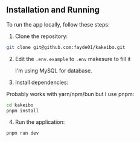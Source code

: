 ## Installation and Running

To run the app locally, follow these steps:

1. Clone the repository:

```sh
git clone git@github.com:fayde01/kakeibo.git
```

2. Edit the `.env.example` to `.env` makesure to fill it

    I'm using MySQL for database.

3. Install dependencies:

Probably works with yarn/npm/bun but I use pnpm:

```sh
cd kakeibo
pnpm install
```

4. Run the application:

```sh
pnpm run dev
```